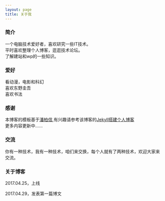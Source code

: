 ```yaml
---
layout: page
title: 关于我 
---
```

### 简介

一个电脑技术爱好者，喜欢研究一些IT技术。  
平时喜欢整理个人博客，逛逛技术论坛。  
了解建站和wp的一些知识。 

### 爱好

看动漫，电影和科幻  
喜欢东野圭吾  
喜欢书法

### 感谢
 
本博客的模板基于[潘柏信](http://baixin.io/#blog),有兴趣请参考该博客的[Jekyll搭建个人博客](http://baixin.io/2016/10/jekyll_tutorials1/)  
更多内容更新中......

### 交流

你有一种技术，我有一种技术，咱们来交换，每个人就有了两种技术，欢迎大家来交流。

### 关于博客

2017.04.25，上线

2017.04.29，发表第一篇博文




